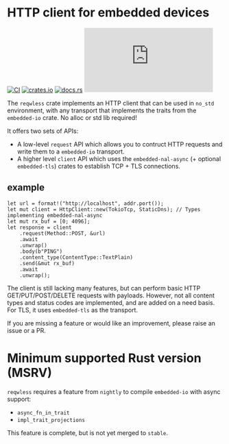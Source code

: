# HTTP client for embedded devices

[![CI](https://github.com/drogue-iot/reqwless/actions/workflows/ci.yaml/badge.svg)](https://github.com/drogue-iot/reqwless/actions/workflows/ci.yaml)
[![crates.io](https://img.shields.io/crates/v/reqwless.svg)](https://crates.io/crates/reqwless)
[![docs.rs](https://docs.rs/reqwless/badge.svg)](https://docs.rs/reqwless)
[![Matrix](https://img.shields.io/matrix/drogue-iot:matrix.org)](https://matrix.to/#/#drogue-iot:matrix.org)

The `reqwless` crate implements an HTTP client that can be used in `no_std` environment, with any transport that implements the 
traits from the `embedded-io` crate. No alloc or std lib required!

It offers two sets of APIs:

* A low-level `request` API which allows you to contruct HTTP requests and write them to a `embedded-io` transport.
* A higher level `client` API which uses the `embedded-nal-async` (+ optional `embedded-tls`) crates to establish TCP + TLS connections.

## example

```rust,ignore
let url = format!("http://localhost", addr.port());
let mut client = HttpClient::new(TokioTcp, StaticDns); // Types implementing embedded-nal-async
let mut rx_buf = [0; 4096];
let response = client
    .request(Method::POST, &url)
    .await
    .unwrap()
    .body(b"PING")
    .content_type(ContentType::TextPlain)
    .send(&mut rx_buf)
    .await
    .unwrap();
```

The client is still lacking many features, but can perform basic HTTP GET/PUT/POST/DELETE requests with payloads. However, not all content types and status codes are implemented, and are added on a need basis.  For TLS, it uses `embedded-tls` as the transport.

If you are missing a feature or would like an improvement, please raise an issue or a PR.

# Minimum supported Rust version (MSRV)

`reqwless` requires a feature from `nightly` to compile `embedded-io` with async support:

* `async_fn_in_trait`
* `impl_trait_projections`

This feature is complete, but is not yet merged to `stable`.

